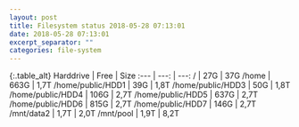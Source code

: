 ```yaml
---
layout: post
title: Filesystem status 2018-05-28 07:13:01
date: 2018-05-28 07:13:01
excerpt_separator: ""
categories: file-system
---
```

{:.table_alt}
Harddrive | Free | Size
:--- | ---: | ---:
/ | 27G | 37G
/home | 663G | 1,7T
/home/public/HDD1 | 39G | 1,8T
/home/public/HDD3 | 50G | 1,8T
/home/public/HDD4 | 106G | 2,7T
/home/public/HDD5 | 637G | 2,7T
/home/public/HDD6 | 815G | 2,7T
/home/public/HDD7 | 146G | 2,7T
/mnt/data2 | 1,7T | 2,0T
/mnt/pool | 1,9T | 8,2T
